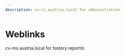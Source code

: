 ```yaml
---
description: cv-cc.austria.local for administration
---
```


# Weblinks

cv-ms.austria.local for history reports\
